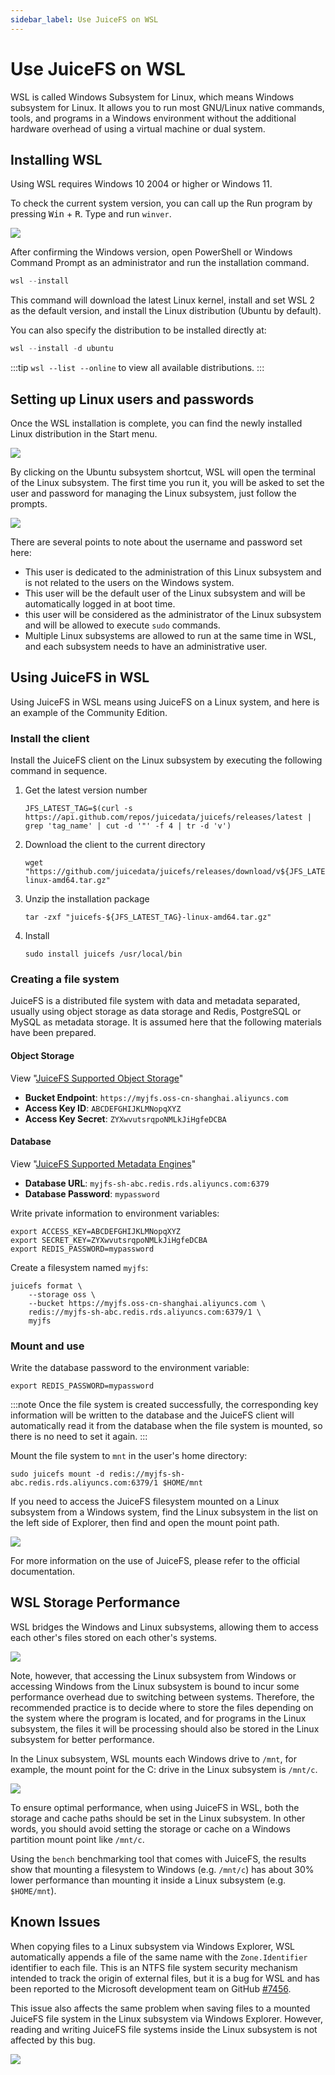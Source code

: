 ```yaml
---
sidebar_label: Use JuiceFS on WSL
---
```

# Use JuiceFS on WSL

WSL is called Windows Subsystem for Linux, which means Windows subsystem for Linux. It allows you to run most GNU/Linux native commands, tools, and programs in a Windows environment without the additional hardware overhead of using a virtual machine or dual system.

## Installing WSL

Using WSL requires Windows 10 2004 or higher or Windows 11.

To check the current system version, you can call up the Run program by pressing <kbd>Win</kbd> + <kbd>R</kbd>. Type and run `winver`.

![](../images/wsl/winver-en.png)

After confirming the Windows version, open PowerShell or Windows Command Prompt as an administrator and run the installation command.

```powershell
wsl --install
```

This command will download the latest Linux kernel, install and set WSL 2 as the default version, and install the Linux distribution (Ubuntu by default).

You can also specify the distribution to be installed directly at:

```powershell
wsl --install -d ubuntu
```

:::tip
`wsl --list --online` to view all available distributions.
:::

## Setting up Linux users and passwords

Once the WSL installation is complete, you can find the newly installed Linux distribution in the Start menu.

![](../images/wsl/startmenu-en.png)

By clicking on the Ubuntu subsystem shortcut, WSL will open the terminal of the Linux subsystem. The first time you run it, you will be asked to set the user and password for managing the Linux subsystem, just follow the prompts.

![](../images/wsl/init.png)

There are several points to note about the username and password set here:

- This user is dedicated to the administration of this Linux subsystem and is not related to the users on the Windows system.
- This user will be the default user of the Linux subsystem and will be automatically logged in at boot time.
- this user will be considered as the administrator of the Linux subsystem and will be allowed to execute `sudo` commands.
- Multiple Linux subsystems are allowed to run at the same time in WSL, and each subsystem needs to have an administrative user.

## Using JuiceFS in WSL

Using JuiceFS in WSL means using JuiceFS on a Linux system, and here is an example of the Community Edition.

### Install the client

Install the JuiceFS client on the Linux subsystem by executing the following command in sequence.

1. Get the latest version number

   ```shell
   JFS_LATEST_TAG=$(curl -s https://api.github.com/repos/juicedata/juicefs/releases/latest | grep 'tag_name' | cut -d '"' -f 4 | tr -d 'v')
   ```

2. Download the client to the current directory

   ```shell
   wget "https://github.com/juicedata/juicefs/releases/download/v${JFS_LATEST_TAG}/juicefs-${JFS_LATEST_TAG}-linux-amd64.tar.gz"
   ```

3. Unzip the installation package

   ```shell
   tar -zxf "juicefs-${JFS_LATEST_TAG}-linux-amd64.tar.gz"
   ```

4. Install

   ```shell
   sudo install juicefs /usr/local/bin
   ```

### Creating a file system

JuiceFS is a distributed file system with data and metadata separated, usually using object storage as data storage and Redis, PostgreSQL or MySQL as metadata storage. It is assumed here that the following materials have been prepared.

#### Object Storage

View "[JuiceFS Supported Object Storage](../guide/how_to_setup_object_storage.md)"

- **Bucket Endpoint**: `https://myjfs.oss-cn-shanghai.aliyuncs.com`
- **Access Key ID**: `ABCDEFGHIJKLMNopqXYZ`
- **Access Key Secret**: `ZYXwvutsrqpoNMLkJiHgfeDCBA`

#### Database

View "[JuiceFS Supported Metadata Engines](../reference/how_to_setup_metadata_engine.md)"

- **Database URL**: `myjfs-sh-abc.redis.rds.aliyuncs.com:6379`
- **Database Password**: `mypassword`

Write private information to environment variables:

```shell
export ACCESS_KEY=ABCDEFGHIJKLMNopqXYZ
export SECRET_KEY=ZYXwvutsrqpoNMLkJiHgfeDCBA
export REDIS_PASSWORD=mypassword
```

Create a filesystem named `myjfs`:

```shell
juicefs format \
    --storage oss \
    --bucket https://myjfs.oss-cn-shanghai.aliyuncs.com \
    redis://myjfs-sh-abc.redis.rds.aliyuncs.com:6379/1 \
    myjfs
```

### Mount and use

Write the database password to the environment variable:

```shell
export REDIS_PASSWORD=mypassword
```

:::note
Once the file system is created successfully, the corresponding key information will be written to the database and the JuiceFS client will automatically read it from the database when the file system is mounted, so there is no need to set it again.
:::

Mount the file system to `mnt` in the user's home directory:

```shell
sudo juicefs mount -d redis://myjfs-sh-abc.redis.rds.aliyuncs.com:6379/1 $HOME/mnt
```

If you need to access the JuiceFS filesystem mounted on a Linux subsystem from a Windows system, find the Linux subsystem in the list on the left side of Explorer, then find and open the mount point path.

![](../images/wsl/access-jfs-from-win-en.png)

For more information on the use of JuiceFS, please refer to the official documentation.

## WSL Storage Performance

WSL bridges the Windows and Linux subsystems, allowing them to access each other's files stored on each other's systems.

![](../images/wsl/windows-to-linux-en.png)

Note, however, that accessing the Linux subsystem from Windows or accessing Windows from the Linux subsystem is bound to incur some performance overhead due to switching between systems. Therefore, the recommended practice is to decide where to store the files depending on the system where the program is located, and for programs in the Linux subsystem, the files it will be processing should also be stored in the Linux subsystem for better performance.

In the Linux subsystem, WSL mounts each Windows drive to `/mnt`, for example, the mount point for the C: drive in the Linux subsystem is `/mnt/c`.

![](../images/wsl/mount-point.png)

To ensure optimal performance, when using JuiceFS in WSL, both the storage and cache paths should be set in the Linux subsystem. In other words, you should avoid setting the storage or cache on a Windows partition mount point like `/mnt/c`.

Using the `bench` benchmarking tool that comes with JuiceFS, the results show that mounting a filesystem to Windows (e.g. `/mnt/c`) has about 30% lower performance than mounting it inside a Linux subsystem (e.g. `$HOME/mnt`).

## Known Issues

When copying files to a Linux subsystem via Windows Explorer, WSL automatically appends a file of the same name with the `Zone.Identifier` identifier to each file. This is an NTFS file system security mechanism intended to track the origin of external files, but it is a bug for WSL and has been reported to the Microsoft development team on GitHub [#7456](https://github.com/microsoft/WSL/issues/7456).

This issue also affects the same problem when saving files to a mounted JuiceFS file system in the Linux subsystem via Windows Explorer. However, reading and writing JuiceFS file systems inside the Linux subsystem is not affected by this bug.

![](../images/wsl/zone-identifier-en.png)
